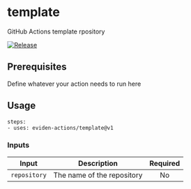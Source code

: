 # template

GitHub Actions template rpository

[![Release](https://github.com/eviden-actions/template/actions/workflows/on_push.yml/badge.svg#main)](https://github.com/eviden-actions/template/actions/workflows/on_push.yml)

## Prerequisites

Define whatever your action needs to run here

## Usage

```
steps:
- uses: eviden-actions/template@v1
```

### Inputs

|    Input     |        Description         | Required |
| :----------: | :------------------------: | :------: |
| `repository` | The name of the repository |    No    |
